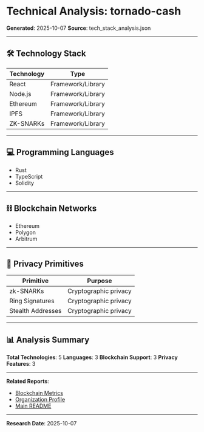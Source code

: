 # Technical Analysis: tornado-cash

**Generated**: 2025-10-07
**Source**: tech_stack_analysis.json

---

## 🛠️ Technology Stack

| Technology | Type |
|------------|------|
| React | Framework/Library |
| Node.js | Framework/Library |
| Ethereum | Framework/Library |
| IPFS | Framework/Library |
| ZK-SNARKs | Framework/Library |

---

## 💻 Programming Languages

- Rust
- TypeScript
- Solidity

---

## ⛓️ Blockchain Networks

- Ethereum
- Polygon
- Arbitrum

---

## 🔐 Privacy Primitives

| Primitive | Purpose |
|-----------|---------|
| zk-SNARKs | Cryptographic privacy |
| Ring Signatures | Cryptographic privacy |
| Stealth Addresses | Cryptographic privacy |

---

## 📊 Analysis Summary

**Total Technologies**: 5
**Languages**: 3
**Blockchain Support**: 3
**Privacy Features**: 3

---

**Related Reports**:
- [Blockchain Metrics](./blockchain_metrics.md)
- [Organization Profile](./organization_profile.md)
- [Main README](../README.md)

---

**Research Date**: 2025-10-07
